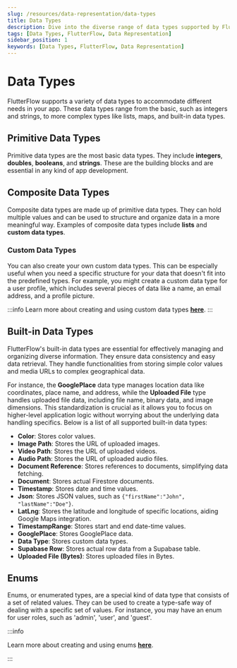 ```yaml
---
slug: /resources/data-representation/data-types
title: Data Types
description: Dive into the diverse range of data types supported by FlutterFlow, from basic primitives like integers and strings to complex composite types and built-in functionalities tailored for app development.
tags: [Data Types, FlutterFlow, Data Representation]
sidebar_position: 1
keywords: [Data Types, FlutterFlow, Data Representation]
---
```


# Data Types

FlutterFlow supports a variety of data types to accommodate different needs in your app. These data types range from the basic, such as integers and strings, to more complex types like lists, maps, and built-in data types.

## Primitive Data Types

Primitive data types are the most basic data types. They include **integers**, **doubles**, **booleans**, and **strings**. These are the building blocks and are essential in any kind of app development.

## Composite Data Types

Composite data types are made up of primitive data types. They can hold multiple values and can be used to structure and organize data in a more meaningful way. Examples of composite data types include **lists** and **custom data types**.

### Custom Data Types
You can also create your own custom data types. This can be especially useful when you need a specific structure for your data that doesn't fit into the predefined types. For example, you might create a custom data type for a user profile, which includes several pieces of data like a name, an email address, and a profile picture.

:::info
Learn more about creating and using custom data types [**here**](custom-data-types).
:::

## Built-in Data Types

FlutterFlow's built-in data types are essential for effectively managing and organizing diverse information. They ensure data consistency and easy data retrieval. They handle functionalities from storing simple color values and media URLs to complex geographical data.

For instance, the **GooglePlace** data type manages location data like coordinates, place name, and address, while the **Uploaded File** type handles uploaded file data, including file name, binary data, and image dimensions. This standardization is crucial as it allows you to focus on higher-level application logic without worrying about the underlying data handling specifics.
Below is a list of all supported built-in data types:

- **Color**: Stores color values.
- **Image Path**: Stores the URL of uploaded images.
- **Video Path**: Stores the URL of uploaded videos.
- **Audio Path**: Stores the URL of uploaded audio files.
- **Document Reference**: Stores references to documents, simplifying data fetching.
- **Document**: Stores actual Firestore documents.
- **Timestamp**: Stores date and time values.
- **Json**: Stores JSON values, such as `{"firstName":"John", "lastName":"Doe"}`.
- **LatLng**: Stores the latitude and longitude of specific locations, aiding Google Maps integration.
- **TimestampRange**: Stores start and end date-time values.
- **GooglePlace**: Stores GooglePlace data.
- **Data Type**: Stores custom data types.
- **Supabase Row**: Stores actual row data from a Supabase table.
- **Uploaded File (Bytes)**: Stores uploaded files in Bytes.

## Enums

Enums, or enumerated types, are a special kind of data type that consists of a set of related values. They can be used to create a type-safe way of dealing with a specific set of values. For instance, you may have an enum for user roles, such as 'admin', 'user', and 'guest'.

:::info

Learn more about creating and using enums [**here**](enums).

:::
